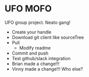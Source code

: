 # UFO MOFO
UFO group project. Neato gang!

* Create your handle
* Download git client like sourceTree
* Pull
  * Modify readme
* Commit and push
* Test github/slack integration
* Brian made a change!!!
* Vinny made a change!!! Who else?
